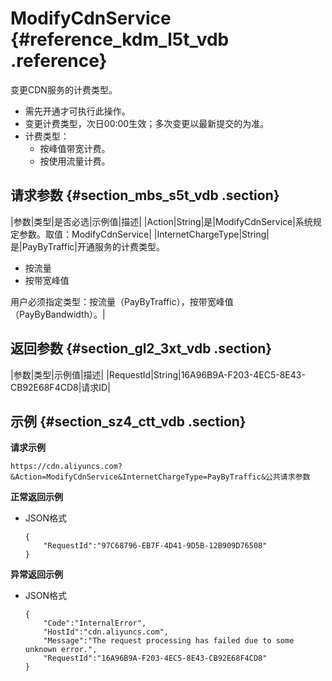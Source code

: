 # ModifyCdnService {#reference_kdm_l5t_vdb .reference}

变更CDN服务的计费类型。

-   需先开通才可执行此操作。
-   变更计费类型，次日00:00生效；多次变更以最新提交的为准。
-   计费类型：
    -   按峰值带宽计费。
    -   按使用流量计费。

## 请求参数 {#section_mbs_s5t_vdb .section}

|参数|类型|是否必选|示例值|描述|
|Action|String|是|ModifyCdnService|系统规定参数。取值：ModifyCdnService|
|InternetChargeType|String|是|PayByTraffic|开通服务的计费类型。

 -   按流量
-   按带宽峰值

 用户必须指定类型：按流量（PayByTraffic），按带宽峰值（PayByBandwidth）。|

## 返回参数 {#section_gl2_3xt_vdb .section}

|参数|类型|示例值|描述|
|RequestId|String|16A96B9A-F203-4EC5-8E43-CB92E68F4CD8|请求ID|

## 示例 {#section_sz4_ctt_vdb .section}

**请求示例**

```
https://cdn.aliyuncs.com?&Action=ModifyCdnService&InternetChargeType=PayByTraffic&公共请求参数
```

**正常返回示例**

-   JSON格式

    ```
    {
        "RequestId":"97C68796-EB7F-4D41-9D5B-12B909D76508"
    }
    ```


**异常返回示例**

-   JSON格式

    ```
    {
        "Code":"InternalError",
        "HostId":"cdn.aliyuncs.com",
        "Message":"The request processing has failed due to some unknown error.",
        "RequestId":"16A96B9A-F203-4EC5-8E43-CB92E68F4CD8"
    }
    ```


